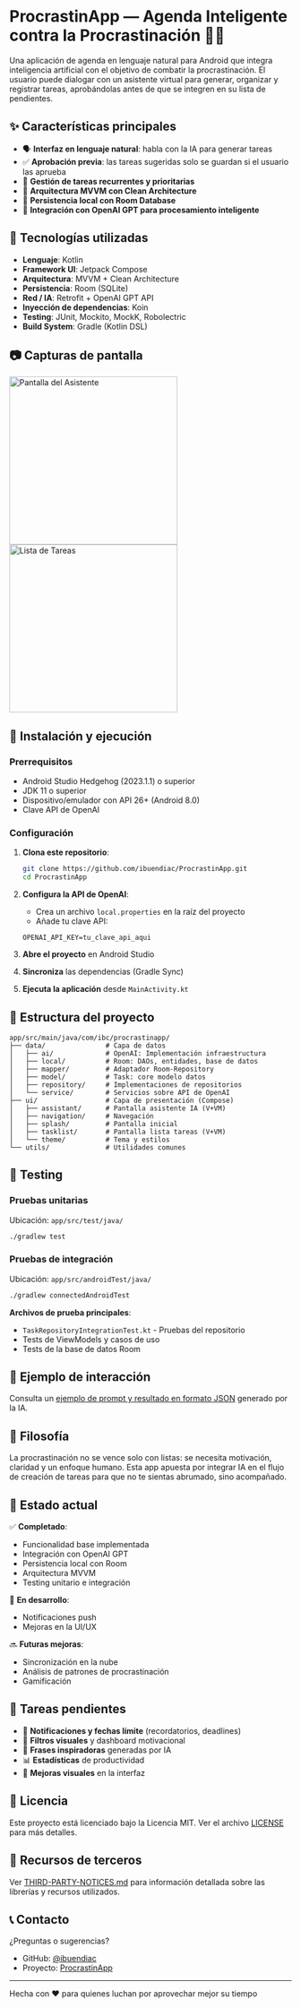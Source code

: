 # ProcrastinApp — Agenda Inteligente contra la Procrastinación 🧠📅

Una aplicación de agenda en lenguaje natural para Android que integra inteligencia artificial con el objetivo de combatir la procrastinación. El usuario puede dialogar con un asistente virtual para generar, organizar y registrar tareas, aprobándolas antes de que se integren en su lista de pendientes.

## ✨ Características principales

- 🗣️ **Interfaz en lenguaje natural**: habla con la IA para generar tareas
- ✅ **Aprobación previa**: las tareas sugeridas solo se guardan si el usuario las aprueba
- 📅 **Gestión de tareas recurrentes y prioritarias**
- 🧩 **Arquitectura MVVM con Clean Architecture**
- 💾 **Persistencia local con Room Database**
- 🤖 **Integración con OpenAI GPT para procesamiento inteligente**

## 🧱 Tecnologías utilizadas

- **Lenguaje**: Kotlin
- **Framework UI**: Jetpack Compose
- **Arquitectura**: MVVM + Clean Architecture
- **Persistencia**: Room (SQLite)
- **Red / IA**: Retrofit + OpenAI GPT API
- **Inyección de dependencias**: Koin
- **Testing**: JUnit, Mockito, MockK, Robolectric
- **Build System**: Gradle (Kotlin DSL)

## 📷 Capturas de pantalla

<img src="./README-assisstant-screen.png" alt="Pantalla del Asistente" width="300"/> <img src="./README-tasklist-screen.png" alt="Lista de Tareas" width="300"/>

## 🚀 Instalación y ejecución

### Prerrequisitos
- Android Studio Hedgehog (2023.1.1) o superior
- JDK 11 o superior
- Dispositivo/emulador con API 26+ (Android 8.0)
- Clave API de OpenAI

### Configuración

1. **Clona este repositorio**:
   ```bash
   git clone https://github.com/ibuendiac/ProcrastinApp.git
   cd ProcrastinApp
   ```

2. **Configura la API de OpenAI**:
   - Crea un archivo `local.properties` en la raíz del proyecto
   - Añade tu clave API:
   ```properties
   OPENAI_API_KEY=tu_clave_api_aqui
   ```

3. **Abre el proyecto** en Android Studio

4. **Sincroniza** las dependencias (Gradle Sync)

5. **Ejecuta la aplicación** desde `MainActivity.kt`

## 📁 Estructura del proyecto

```
app/src/main/java/com/ibc/procrastinapp/
├── data/               # Capa de datos
│   ├── ai/             # OpenAI: Implementación infraestructura
│   ├── local/          # Room: DAOs, entidades, base de datos
│   ├── mapper/         # Adaptador Room-Repository
│   ├── model/          # Task: core modelo datos
│   ├── repository/     # Implementaciones de repositorios
│   └── service/        # Servicios sobre API de OpenAI
├── ui/                 # Capa de presentación (Compose)
│   ├── assistant/      # Pantalla asistente IA (V+VM)
│   ├── navigation/     # Navegación
│   ├── splash/         # Pantalla inicial
│   ├── tasklist/       # Pantalla lista tareas (V+VM)
│   └── theme/          # Tema y estilos
└── utils/              # Utilidades comunes
```

## 🧪 Testing

### Pruebas unitarias
Ubicación: `app/src/test/java/`
```bash
./gradlew test
```

### Pruebas de integración
Ubicación: `app/src/androidTest/java/`
```bash
./gradlew connectedAndroidTest
```

**Archivos de prueba principales**:
- `TaskRepositoryIntegrationTest.kt` - Pruebas del repositorio
- Tests de ViewModels y casos de uso
- Tests de la base de datos Room

## 🧪 Ejemplo de interacción

Consulta un [ejemplo de prompt y resultado en formato JSON](./README-ejemplo-interaccion.txt) generado por la IA.

## 🧠 Filosofía

La procrastinación no se vence solo con listas: se necesita motivación, claridad y un enfoque humano. Esta app apuesta por integrar IA en el flujo de creación de tareas para que no te sientas abrumado, sino acompañado.

## 📌 Estado actual

✅ **Completado**:
- Funcionalidad base implementada
- Integración con OpenAI GPT
- Persistencia local con Room
- Arquitectura MVVM
- Testing unitario e integración

🚧 **En desarrollo**:
- Notificaciones push
- Mejoras en la UI/UX

🔜 **Futuras mejoras**:
- Sincronización en la nube
- Análisis de patrones de procrastinación
- Gamificación

## 🔲 Tareas pendientes

- 📌 **Notificaciones y fechas límite** (recordatorios, deadlines)
- 🔎 **Filtros visuales** y dashboard motivacional
- 🧠 **Frases inspiradoras** generadas por IA
- 📊 **Estadísticas** de productividad
- 🎨 **Mejoras visuales** en la interfaz

## 📄 Licencia

Este proyecto está licenciado bajo la Licencia MIT. Ver el archivo [LICENSE](LICENSE) para más detalles.

## 🙏 Recursos de terceros

Ver [THIRD-PARTY-NOTICES.md](THIRD-PARTY-NOTICES.md) para información detallada sobre las librerías y recursos utilizados.

## 📞 Contacto

¿Preguntas o sugerencias? 
- GitHub: [@ibuendiac](https://github.com/ibuendiac)
- Proyecto: [ProcrastinApp](https://github.com/ibuendiac/ProcrastinApp)

---

Hecha con ❤️ para quienes luchan por aprovechar mejor su tiempo